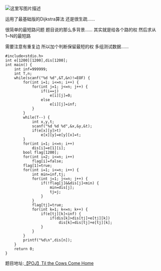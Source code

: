 ![这里写图片描述](http://img.blog.csdn.net/20160217195332315)

运用了最基础版的Dijkstra算法
还是很生疏……

很简单的最短路问题
题目说的那么多背景……
其实就是给各个路的权
然后求从1~N的最短路

需要注意有重复边 所以加个判断保留最短的权
多组测试数据……

```
#include<stdio.h>
int e[1200][1200],dis[1200];
int main() {
	int inf=999999;
	int T,n;
	while(scanf("%d %d",&T,&n)!=EOF) {
		for(int i=1; i<=n; i++) {
			for(int j=1; j<=n; j++) {
				if(i==j)
					e[i][j]=0;
				else
					e[i][j]=inf;
			}
		}
		while(T--) {
			int x,y,t;
			scanf("%d %d %d",&x,&y,&t);
			if(e[x][y]>t)
				e[x][y]=e[y][x]=t;
		}
		for(int i=1; i<=n; i++)
			dis[i]=e[1][i];
		bool flag[1200];
		for(int i=2; i<=n; i++)
			flag[i]=false;
		flag[1]=true;
		for(int i=1; i<=n; i++) {
			int min=inf,tj;
			for(int j=1; j<=n; j++) {
				if(!flag[j]&&dis[j]<min) {
					min=dis[j];
					tj=j;
				}
			}
			flag[tj]=true;
			for(int k=1; k<=n; k++) {
				if(e[tj][k]<inf) {
					if(dis[k]>dis[tj]+e[tj][k])
						dis[k]=dis[tj]+e[tj][k];
				}
			}
		}
		printf("%d\n",dis[n]);
	}
	return 0;
}

```



题目地址:[【POJ】Til the Cows Come Home](http://poj.org/problem?id=2387)